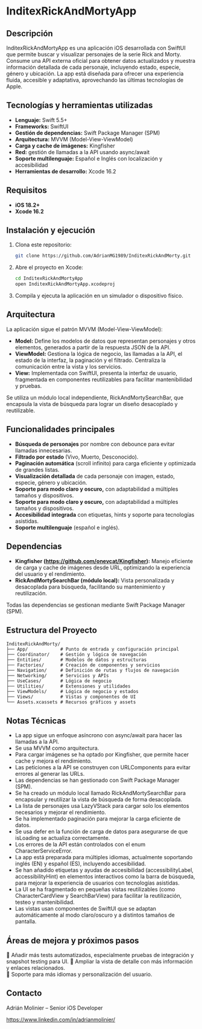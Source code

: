 # InditexRickAndMortyApp

## Descripción
InditexRickAndMortyApp es una aplicación iOS desarrollada con SwiftUI que permite buscar y visualizar personajes de la serie Rick and Morty. Consume una API externa oficial para obtener datos actualizados y muestra información detallada de cada personaje, incluyendo estado, especie, género y ubicación. La app está diseñada para ofrecer una experiencia fluida, accesible y adaptativa, aprovechando las últimas tecnologías de Apple.

## Tecnologías y herramientas utilizadas
- **Lenguaje:** Swift 5.5+
- **Frameworks:** SwiftUI
- **Gestión de dependencias:** Swift Package Manager (SPM)
- **Arquitectura:** MVVM (Model-View-ViewModel)
- **Carga y cache de imágenes:** Kingfisher
- **Red:** gestión de llamadas a la API usando async/await
- **Soporte multilenguaje:** Español e Inglés con localización y accesibilidad
- **Herramientas de desarrollo:** Xcode 16.2

## Requisitos
- **iOS 18.2+**
- **Xcode 16.2**

## Instalación y ejecución
1. Clona este repositorio:
   ```sh
   git clone https://github.com/AdrianMG1989/InditexRickAndMorty.git
   ```
2. Abre el proyecto en Xcode:
   ```sh
   cd InditexRickAndMortyApp
   open InditexRickAndMortyApp.xcodeproj
   ```
3. Compila y ejecuta la aplicación en un simulador o dispositivo físico.
  
## Arquitectura
La aplicación sigue el patrón MVVM (Model-View-ViewModel):
- **Model:** Define los modelos de datos que representan personajes y otros elementos, generados a partir de la respuesta JSON de la API.
- **ViewModel:** Gestiona la lógica de negocio, las llamadas a la API, el estado de la interfaz, la paginación y el filtrado. Centraliza la comunicación entre la vista y los servicios.
- **View:** Implementada con SwiftUI, presenta la interfaz de usuario, fragmentada en componentes reutilizables para facilitar mantenibilidad y pruebas.

Se utiliza un módulo local independiente, RickAndMortySearchBar, que encapsula la vista de búsqueda para lograr un diseño desacoplado y reutilizable.

## Funcionalidades principales
- **Búsqueda de personajes** por nombre con debounce para evitar llamadas innecesarias.
- **Filtrado por estado** (Vivo, Muerto, Desconocido).
- **Paginación automática** (scroll infinito) para carga eficiente y optimizada de grandes listas.
- **Visualización detallada** de cada personaje con imagen, estado, especie, género y ubicación.
- **Soporte para modo claro y oscuro,** con adaptabilidad a múltiples tamaños y dispositivos.
- **Soporte para modo claro y oscuro,** con adaptabilidad a múltiples tamaños y dispositivos.
- **Accesibilidad integrada** con etiquetas, hints y soporte para tecnologías asistidas.
- **Soporte multilenguaje**  (español e inglés).

## Dependencias

- **Kingfisher (https://github.com/onevcat/Kingfisher):** Manejo eficiente de carga y cache de imágenes desde URL, optimizando la experiencia del usuario y el rendimiento.
- **RickAndMortySearchBar (módulo local):** Vista personalizada y desacoplada para búsqueda, facilitando su mantenimiento y reutilización.

Todas las dependencias se gestionan mediante Swift Package Manager (SPM).

## Estructura del Proyecto
```
InditexRickAndMorty/
├── App/            # Punto de entrada y configuración principal
├── Coordinator/    # Gestión y lógica de navegación
├── Entities/       # Modelos de datos y estructuras
├── Factories/      # Creación de componentes y servicios
├── Navigation/     # Definición de rutas y flujos de navegación
├── Networking/     # Servicios y APIs
├── UseCases/       # Lógica de negocio
├── Utilities/      # Extensiones y utilidades
├── ViewModels/     # Lógica de negocio y estados
├── Views/          # Vistas y componentes de UI
└── Assets.xcassets # Recursos gráficos y assets
```

## Notas Técnicas
- La app sigue un enfoque asíncrono con async/await para hacer las llamadas a la API.
- Se usa MVVM como arquitectura.
- Para cargar imágenes se ha optado por Kingfisher, que permite hacer cache y mejora el rendimiento.
- Las peticiones a la API se construyen con URLComponents para evitar errores al generar las URLs.
- Las dependencias se han gestionado con Swift Package Manager (SPM). 
- Se ha creado un módulo local llamado RickAndMortySearchBar para encapsular y reutilizar la vista de búsqueda de forma desacoplada.
- La lista de personajes usa LazyVStack para cargar solo los elementos necesarios y mejorar el rendimiento.
- Se ha implementado paginación para mejorar la carga eficiente de datos.
- Se usa defer en la función de carga de datos para asegurarse de que isLoading se actualiza correctamente.
- Los errores de la API están controlados con el enum CharacterServiceError.
- La app está preparada para múltiples idiomas, actualmente soportando inglés (EN) y español (ES), incluyendo accesibilidad.
- Se han añadido etiquetas y ayudas de accesibilidad (accessibilityLabel, accessibilityHint) en elementos interactivos como la barra de búsqueda, para mejorar la experiencia de usuarios con tecnologías asistidas.
- La UI se ha fragmentado en pequeñas vistas reutilizables (como CharacterCardView y SearchBarView) para facilitar la reutilización, testeo y mantenibilidad.
- Las vistas usan componentes de SwiftUI que se adaptan automáticamente al modo claro/oscuro y a distintos tamaños de pantalla.

## Áreas de mejora y próximos pasos
🔹 Añadir más tests automatizados, especialmente pruebas de integración y snapshot testing para UI. 
🔹 Ampliar la vista de detalle con más información y enlaces relacionados.  
🔹 Soporte para más idiomas y personalización del usuario.

## Contacto

Adrián Molinier – Senior iOS Developer

https://www.linkedin.com/in/adrianmolinier/

